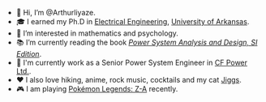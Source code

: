 - :wave: Hi, I’m @Arthurliyaze.
- :mortar_board: I earned my Ph.D in [Electrical Engineering](https://electrical-engineering.uark.edu/index.php), [University of Arkansas](https://www.uark.edu/).
- :eyes: I’m interested in mathematics and psychology.
- :books: I’m currently reading the book [*Power System Analysis and Design, SI Edition*](https://www.amazon.ca/Power-System-Analysis-Design-SI/dp/130563618X).
- :office: I'm currently work as a Senior Power System Engineer in [CF Power Ltd.](https://www.cfpowerltd.com/).
- :hearts: I also love hiking, anime, rock music, cocktails and my cat [Jiggs](https://www.instagram.com/jiggs.tabbycat?igsh=djIwcDd1cGNqdW5r).
- 🎮  I am playing [Pokémon Legends: Z-A](https://en.wikipedia.org/wiki/Pok%C3%A9mon_Legends:_Z-A) recently.
